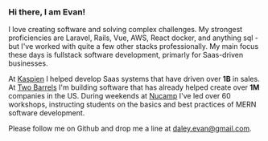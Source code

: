 ### Hi there, I am Evan!

I love creating software and solving complex challenges.
My strongest proficiencies are Laravel, Rails, Vue, AWS, React docker, and anything sql -
but I've worked with quite a few other stacks professionally.
My main focus these days is fullstack software development, primarly for Saas-driven businesses.


At
[Kaspien](https://www.kaspien.com/software/)
I helped develop Saas systems that have driven over **1B** in sales. At
[Two Barrels](https://www.twobarrels.com/)
I'm building software that has already helped create over **1M** companies in the US. 
During weekends at 
[Nucamp](https://www.nucamp.co/)
I've led over 60 workshops, instructing students on the basics and best practices of MERN software development.


Please follow me on Github and drop me a line at daley.evan@gmail.com.
